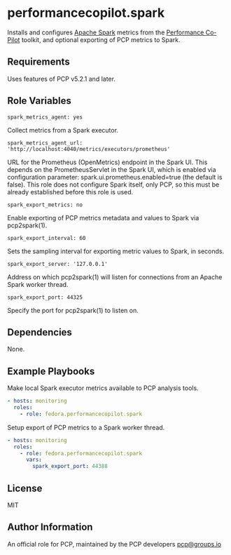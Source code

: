 # performancecopilot.spark

Installs and configures [Apache Spark](https://spark.apache.org/) metrics from the [Performance Co-Pilot](https://pcp.io/) toolkit, and optional exporting of PCP metrics to Spark.

## Requirements

Uses features of PCP v5.2.1 and later.

## Role Variables

    spark_metrics_agent: yes

Collect metrics from a Spark executor.

    spark_metrics_agent_url: 'http://localhost:4040/metrics/executors/prometheus'

URL for the Prometheus (OpenMetrics) endpoint in the Spark UI.  This depends on the PrometheusServlet in the Spark UI, which is enabled via configuration parameter: spark.ui.prometheus.enabled=true (the default is false).  This role does not configure Spark itself, only PCP, so this must be already established before this role is used.

    spark_export_metrics: no

Enable exporting of PCP metrics metadata and values to Spark via pcp2spark(1).

    spark_export_interval: 60

Sets the sampling interval for exporting metric values to Spark, in seconds.

    spark_export_server: '127.0.0.1'

Address on which pcp2spark(1) will listen for connections from an Apache Spark worker thread.

    spark_export_port: 44325

Specify the port for pcp2spark(1) to listen on.

## Dependencies

None.

## Example Playbooks

Make local Spark executor metrics available to PCP analysis tools.

```yaml
- hosts: monitoring
  roles:
    - role: fedora.performancecopilot.spark
```

Setup export of PCP metrics to a Spark worker thread.

```yaml
- hosts: monitoring
  roles:
    - role: fedora.performancecopilot.spark
      vars:
        spark_export_port: 44388
```

## License

MIT

## Author Information

An official role for PCP, maintained by the PCP developers <pcp@groups.io>
